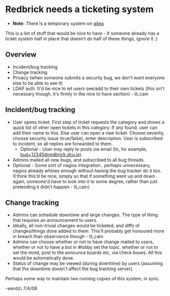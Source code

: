 # Redbrick needs a ticketing system

* **Note:** There is a temporary system on [gitea](https://git.redbrick.dcu.ie/rb-admins/AdminRequests/issues)

This is a list of stuff that would be nice to have - if someone already has a ticket system half in
place that doesn't do half of these things, ignore it :)

## Overview

* Incident/bug tracking
* Change tracking
* Privacy (when someone submits a security bug, we don't want everyone else to be able to see it)
* LDAP auth. It'd be nice to let users see/add to their own tickets (this isn't necessary though,
  it's firmly in the nice to have section) - lil_cain

## Incident/bug tracking

* User opens ticket. First step of ticket requests the category and shows a quick list of other open
  tickets in this category. If any found, user can add their name to this. Else user can open a new
  ticket. Choose severity, choose security issue (true/false), enter description. User is subscribed
  to incident, so all replies are forwarded to them.
    * Optional - User may reply to posts via email (to, for example, bug+12345@redbrick.dcu.ie).
* Admins mailed all new bugs, and subscribed to all bug threads.
* Optional - Some sort of nagios integration.. perhaps unnecessary, nagios already whines enough
  without having the bug tracker do it too. (I think this'd be nice, simply so that if something
  went up and down again, someone'd have to look into it to some degree, rather than just pretending
  it didn't happen - lil_cain)

## Change tracking

* Admins can schedule downtime and large changes. The type of thing that requires an announcement
  to users.
* Ideally, all non-trivial changes would be ticketed, and diffs of changes/things done added to
  them. This'll probably get honoured more in breach than observance though - lil_cain
* Admins can choose whether or not to have change mailed to users, whether or not to have a bot in
  #lobby set the topic, whether or not to set the motd, post to the announce boards etc, via check
  boxes. All this would be automatically done.
* Status of change may be viewed (during downtime) by users (assuming that the downtime doesn't
  affect the bug tracking server).

Perhaps some way to maintain two running copies of this system, in sync.

-werdz\\
7/4/08
